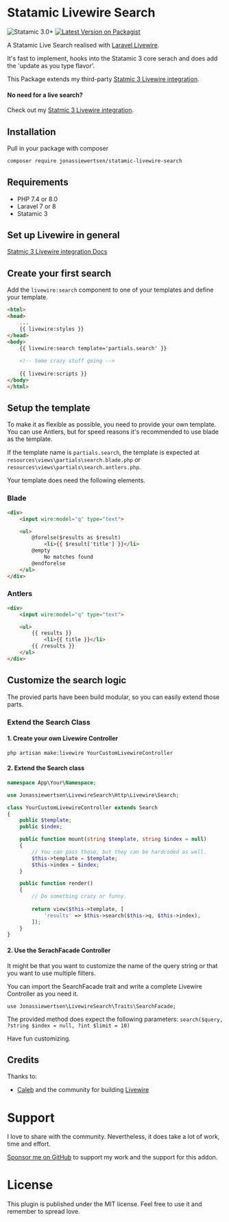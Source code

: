 # Statamic Livewire Search
![Statamic 3.0+](https://img.shields.io/badge/Statamic-3.0+-FF269E?style=for-the-badge&link=https://statamic.com)
[![Latest Version on Packagist](https://img.shields.io/packagist/v/jonassiewertsen/statamic-livewire-search.svg?style=for-the-badge)](https://packagist.org/packages/jonassiewertsen/statamic-livewire-search)

A Statamic Live Search realised with [Laravel Livewire](https://laravel-livewire.com/).

It's fast to implement, hooks into the Statamic 3 core serach and does add the 'update as you type flavor'. 

This Package extends my third-party [Statmic 3 Livewire integration](https://github.com/jonassiewertsen/statamic-livewire).

#### No need for a live search?

Check out my [Statmic 3 Livewire integration](https://github.com/jonassiewertsen/statamic-livewire).

## Installation
Pull in your package with composer
```bash
composer require jonassiewertsen/statamic-livewire-search
```

## Requirements
- PHP 7.4 or 8.0
- Laravel 7 or 8
- Statamic 3

## Set up Livewire in general
[Statmic 3 Livewire integration Docs](https://github.com/jonassiewertsen/statamic-livewire#general-documentation)

## Create your first search

Add the `livewire:search` component to one of your templates and define your template.

```html
<html>
<head>
    ...
    {{ livewire:styles }}
</head>
<body>
    {{ livewire:search template='partials.search' }}
    
    <!-- Some crazy stuff going -->
    
    {{ livewire:scripts }}
</body>
</html>
```

## Setup the template

To make it as flexible as possible, you need to provide your own template. You can use Antlers, but for speed reasons
it's recommended to use blade as the template. 

If the template name is `partials.search`, the template is expected at `resources\views\partials\search.blade.php` or `resources\views\partials\search.antlers.php`.

Your template does need the following elements. 

### Blade

```html
<div>
    <input wire:model="q" type="text">

    <ul>
        @forelse($results as $result)
            <li>{{ $result['title'] }}</li>
        @empty
            No matches found
        @endforelse
    </ul>
</div>
```

### Antlers
```html
<div>
    <input wire:model="q" type="text">

    <ul>
        {{ results }}
            <li>{{ title }}</li>
        {{ /results }}
    </ul>
</div>
```

## Customize the search logic

The provied parts have been build modular, so you can easily extend those parts. 

### Extend the Search Class

#### 1. Create your own Livewire Controller
`php artisan make:livewire YourCustomLivewireController`

#### 2. Extend the Search class
```php
namespace App\Your\Namespace;

use Jonassiewertsen\LivewireSearch\Http\Livewire\Search;

class YourCustomLivewireController extends Search
{
    public $template;
    public $index;

    public function mount(string $template, string $index = null)
    {
        // You can pass those, but they can be hardcoded as well. 
        $this->template = $template;
        $this->index = $index;
    }

    public function render()
    {
        // Do something crazy or funny. 
    
        return view($this->template, [
            'results' => $this->search($this->q, $this->index),
        ]);
    }
}
```

#### 2. Use the SerachFacade Controller

It might be that you want to customize the name of the query string or that you want to use multiple filters. 

You can import the SearchFacade trait and write a complete Livewire Controller as you need it. 

`use Jonassiewertsen\LivewireSearch\Traits\SearchFacade;`

The provided method does expect the following parameters:
`search($query, ?string $index = null, ?int $limit = 10)`

Have fun customizing. 

## Credits

Thanks to:
- [Caleb](https://github.com/calebporzio) and the community for building [Livewire](https://laravel-livewire.com/)

# Support
I love to share with the community. Nevertheless, it does take a lot of work, time and effort. 

[Sponsor me on GitHub](https://github.com/sponsors/jonassiewertsen/) to support my work and the support for this addon.

# License 
This plugin is published under the MIT license. Feel free to use it and remember to spread love.

